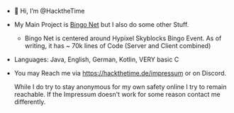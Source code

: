 - 👋 Hi, I’m @HacktheTime
- My Main Project is [Bingo Net](https://github.com/HacktheTime/BingoNet) but I also do some other Stuff.
  - Bingo Net is centered around Hypixel Skyblocks Bingo Event. As of writing, it has ~ 70k lines of Code (Server and Client combined)
- Languages: Java, English, German, Kotlin, VERY basic C
- You may Reach me via https://hackthetime.de/impressum or on Discord.

  While I do try to stay anonymous for my own safety online I try to remain reachable. If the Impressum doesn't work for some reason contact me differently.

<!---
HacktheTime/HacktheTime is a ✨ special ✨ repository because its `README.md` (this file) appears on your GitHub profile.
You can click the Preview link to take a look at your changes.
--->
